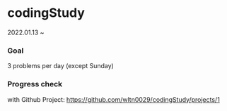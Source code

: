 # codingStudy
2022.01.13 ~ 

### Goal
3 problems per day (except Sunday)

### Progress check 
with Github Project: https://github.com/wltn0029/codingStudy/projects/1
